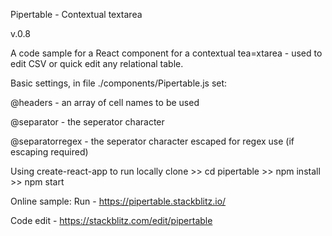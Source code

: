 Pipertable - Contextual textarea

v.0.8

A code sample for a React component for a contextual tea=xtarea - used to edit CSV or quick edit any relational table.

Basic settings, in file ./components/Pipertable.js set:

@headers - an array of cell names to be used

@separator - the seperator character

@separatorregex - the seperator character escaped for regex use (if escaping required)



Using create-react-app
to run locally clone >> cd pipertable >> npm install >> npm start


Online sample:
Run - https://pipertable.stackblitz.io/

Code edit - https://stackblitz.com/edit/pipertable

 
 